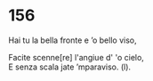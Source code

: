 # 156
  
Hai tu la bella fronte e ’o bello viso,  
  
Facite scenne[re] l'angiue d' 'o cielo,  
E senza scala jate ’mparaviso. (l).  
  

